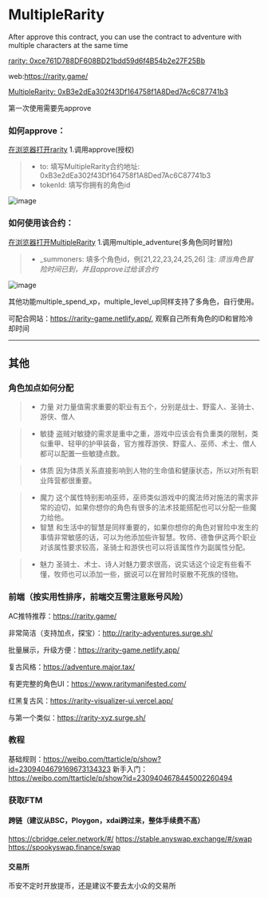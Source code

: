 # MultipleRarity
After approve this contract, you can use the contract to adventure with multiple characters at the same time

[rarity: 0xce761D788DF608BD21bdd59d6f4B54b2e27F25Bb](https://ftmscan.com/address/0xce761d788df608bd21bdd59d6f4b54b2e27f25bb#code)

web:https://rarity.game/

[MultipleRarity: 0xB3e2dEa302f43Df164758f1A8Ded7Ac6C87741b3](https://ftmscan.com/address/0xB3e2dEa302f43Df164758f1A8Ded7Ac6C87741b3#code)



第一次使用需要先approve
### 如何approve：
[在浏览器打开rarity](https://ftmscan.com/address/0xce761d788df608bd21bdd59d6f4b54b2e27f25bb#writeContract)
1.调用approve(授权)
> * to: 填写MultipleRarity合约地址: 0xB3e2dEa302f43Df164758f1A8Ded7Ac6C87741b3
> * tokenId: 填写你拥有的角色id

![image](https://user-images.githubusercontent.com/20993492/132502933-8f3f048c-8500-4bea-96bc-3353f22ef8ad.png)

### 如何使用该合约：
[在浏览器打开MultipleRarity](https://ftmscan.com/address/0xb3e2dea302f43df164758f1a8ded7ac6c87741b3#writeContract)
1.调用multiple_adventure(多角色同时冒险)
> * _summoners: 填多个角色id，例[21,22,23,24,25,26]
注: *须当角色冒险时间已到，并且approve过给该合约*


![image](https://user-images.githubusercontent.com/20993492/132503821-be600618-4e33-453b-84bd-c7750465a85e.png)

其他功能multiple_spend_xp，multiple_level_up同样支持了多角色，自行使用。

可配合网站：https://rarity-game.netlify.app/, 观察自己所有角色的ID和冒险冷却时间



------
## 其他
### 角色加点如何分配
> * 力量
对力量值需求重要的职业有五个，分别是战士、野蛮人、圣骑士、游侠、僧人

> * 敏捷
盗贼对敏捷的需求是重中之重，游戏中应该会有负重类的限制，类似重甲、轻甲的护甲装备，官方推荐游侠、野蛮人、巫师、术士、僧人都可以配置一些敏捷点数。

> * 体质
因为体质关系直接影响到人物的生命值和健康状态，所以对所有职业阵营都很重要。

> * 魔力
这个属性特别影响巫师，巫师类似游戏中的魔法师对施法的需求非常的迫切，如果你想你的角色有很多的法术技能搭配也可以分配一些魔力给他。
> * 智慧
和生活中的智慧是同样重要的，如果你想你的角色对冒险中发生的事情非常敏感的话，可以为他添加些许智慧。牧师、德鲁伊这两个职业对该属性要求较高，圣骑士和游侠也可以将该属性作为副属性分配。

> * 魅力
圣骑士、术士、诗人对魅力要求很高，说实话这个设定有些看不懂，牧师也可以添加一些，据说可以在冒险时驱散不死族的怪物。

### 前端（按实用性排序，前端交互需注意账号风险）

AC推特推荐：https://rarity.game/

非常简洁（支持加点，探宝）：http://rarity-adventures.surge.sh/

批量展示，升级方便：https://rarity-game.netlify.app/

复古风格：https://adventure.major.tax/

有更完整的角色UI：https://www.raritymanifested.com/

红黑复古风：https://rarity-visualizer-ui.vercel.app/

与第一个类似：https://rarity-xyz.surge.sh/

### 教程

基础规则：https://weibo.com/ttarticle/p/show?id=2309404679169673134323
新手入门：https://weibo.com/ttarticle/p/show?id=2309404678445002260494


### 获取FTM

#### 跨链（建议从BSC，Ploygon，xdai跨过来，整体手续费不高）

  https://cbridge.celer.network/#/
  https://stable.anyswap.exchange/#/swap
  https://spookyswap.finance/swap

#### 交易所

币安不定时开放提币，还是建议不要去太小众的交易所

